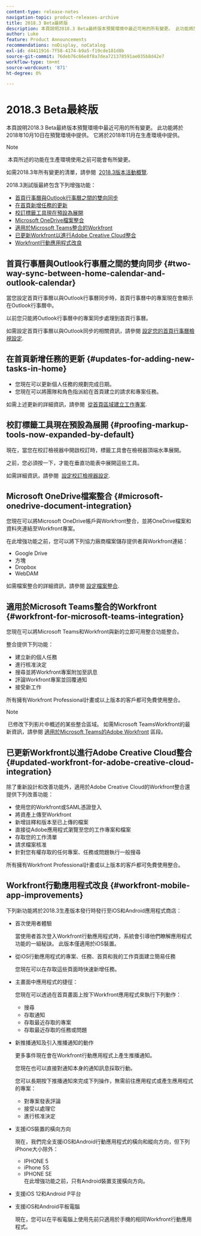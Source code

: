 ```yaml
---
content-type: release-notes
navigation-topic: product-releases-archive
title: 2018.3 Beta最終版
description: 本頁說明2018.3 Beta最終版本預覽環境中最近可用的所有變更。 此功能將於2018年10月10日在預覽環境中提供。 它將於2018年11月在生產環境中提供。
author: Luke
feature: Product Announcements
recommendations: noDisplay, noCatalog
exl-id: d4411916-7f58-4174-b9a5-f19cde181d8b
source-git-commit: 76deb76c66e8f8a7dea721378591ae035b8d42e7
workflow-type: tm+mt
source-wordcount: '871'
ht-degree: 0%

---
```


# 2018.3 Beta最終版

本頁說明2018.3 Beta最終版本預覽環境中最近可用的所有變更。 此功能將於2018年10月10日在預覽環境中提供。 它將於2018年11月在生產環境中提供。

>[!NOTE]
>
> 本頁所述的功能在生產環境使用之前可能會有所變更。

如需2018.3年所有變更的清單，請參閱  [2018.3版本活動概覽](../../../../product-announcements/product-releases/quarterly-release-archive/2018.3-release-activity/2018.3-release-activity-overview.md).

2018.3測試版最終包含下列增強功能：

* [首頁行事曆與Outlook行事曆之間的雙向同步](#two-way-sync-between-home-calendar-and-outlook-calendar)
* [在首頁新增任務的更新](#updates-for-adding-new-tasks-in-home)
* [校訂標籤工具現在預設為展開](#proofing-markup-tools-now-expanded-by-default)
* [Microsoft OneDrive檔案整合](#microsoft-onedrive-document-integration)
* [適用於Microsoft Teams整合的Workfront](#workfront-for-microsoft-teams-integration)
* [已更新Workfront以進行Adobe Creative Cloud整合](#updated-workfront-for-adobe-creative-cloud-integration)
* [Workfront行動應用程式改良](#workfront-mobile-app-improvements)

## 首頁行事曆與Outlook行事曆之間的雙向同步 {#two-way-sync-between-home-calendar-and-outlook-calendar}

當您設定首頁行事曆以與Outlook行事曆同步時，首頁行事曆中的專案現在會顯示在Outlook行事曆中。

以前您只能將Outlook行事曆中的專案同步處理到首頁行事曆。

如需設定首頁行事曆以與Outlook同步的相關資訊，請參閱 [設定您的首頁行事曆檢視設定](../../../../workfront-basics/using-home/using-the-home-area/configure-home-calendar-view.md).

## 在首頁新增任務的更新 {#updates-for-adding-new-tasks-in-home}

* 您現在可以更新個人任務的規劃完成日期。
* 您現在可以將團隊和角色指派給在首頁建立的請求和專案任務。

如需上述更新的詳細資訊，請參閱  [從首頁區域建立工作專案](../../../../workfront-basics/using-home/using-the-home-area/create-work-items-in-home.md).

## 校訂標籤工具現在預設為展開 {#proofing-markup-tools-now-expanded-by-default}

現在，當您在校訂檢視器中開啟校訂時，標籤工具會在檢視器頂端水準展開。

之前，您必須按一下，才能在垂直功能表中展開這些工具。

如需詳細資訊，請參閱  [設定校訂檢視器設定](../../../../review-and-approve-work/proofing/reviewing-proofs-within-workfront/configure-proofing-viewer-settings.md).

## Microsoft OneDrive檔案整合 {#microsoft-onedrive-document-integration}

您現在可以將Microsoft OneDrive帳戶與Workfront整合，並將OneDrive檔案和資料夾連結至Workfront專案。

在此增強功能之前，您可以將下列協力廠商檔案儲存提供者與Workfront連結：

* Google Drive
* 方塊
* Dropbox
* WebDAM

如需檔案整合的詳細資訊，請參閱 [設定檔案整合](../../../../administration-and-setup/configure-integrations/configure-document-integrations.md).

## 適用於Microsoft Teams整合的Workfront {#workfront-for-microsoft-teams-integration}

您現在可以將Microsoft Teams和Workfront與新的立即可用整合功能整合。

整合提供下列功能：

* 建立新的個人任務
* 進行核准決定
* 搜尋並將Workfront專案附加至訊息
* 評論Workfront專案並回覆通知
* 接受新工作

所有擁有Workfront Professional計畫或以上版本的客戶都可免費使用整合。

>[!NOTE]
>
 已修改下列影片中概述的某些整合區域。 如需Microsoft TeamsWorkfront的最新資訊，請參閱 [適用於Microsoft Teams的Adobe Workfront](../../../../workfront-integrations-and-apps/using-workfront-with-microsoft-teams/use-workfront-with-ms-teams.md) 區段。

## 已更新Workfront以進行Adobe Creative Cloud整合 {#updated-workfront-for-adobe-creative-cloud-integration}

除了重新設計和改善功能外，適用於Adobe Creative Cloud的Workfront整合還提供下列改善功能：

* 使用您的Workfront或SAML憑證登入
* 將資產上傳至Workfront
* 新增註釋和版本至已上傳的檔案
* 直接從Adobe應用程式瀏覽至您的工作專案和檔案
* 存取您的工作清單
* 請求檔案核准
* 針對您有權存取的任何專案、任務或問題執行一般搜尋

所有擁有Workfront Professional計畫或以上版本的客戶都可免費使用整合。

## Workfront行動應用程式改良 {#workfront-mobile-app-improvements}

下列新功能將於2018.3生產版本發行時發行至iOS和Android應用程式商店：

* 首次使用者體驗

  當使用者首次登入Workfront行動應用程式時，系統會引導他們瞭解應用程式功能的一組秘訣。 此版本僅適用於iOS裝置。

* 從iOS行動應用程式的專案、任務、首頁和我的工作頁面建立簡易任務

  您現在可以在存取這些頁面時快速新增任務。

* 主畫面中應用程式的捷徑：

  您現在可以透過在首頁畫面上按下Workfront應用程式來執行下列動作：

   * 搜尋
   * 存取通知
   * 存取最近存取的專案 
   * 存取最近存取的任務或問題

* 新推播通知及引入推播通知的動作

  更多事件現在會在Workfront行動應用程式上產生推播通知。

  您現在也可以直接對通知本身的通知訊息採取行動。

  您可以長期按下推播通知來完成下列操作，無需前往應用程式或產生應用程式的專案：

   * 對專案發表評論
   * 接受以處理它
   * 進行核准決定

* 支援iOS裝置的橫向方向

  現在，我們完全支援iOS和Android行動應用程式的橫向和縱向方向，但下列iPhone大小除外：

   * IPHONE 5
   * iPhone 5S
   * IPHONE SE\
     在此增強功能之前，只有Android裝置支援橫向方向。

* 支援iOS 12和Android P平台
* 支援iOS和Android平板電腦

  現在，您可以在平板電腦上使用先前只適用於手機的相同Workfront行動應用程式。
